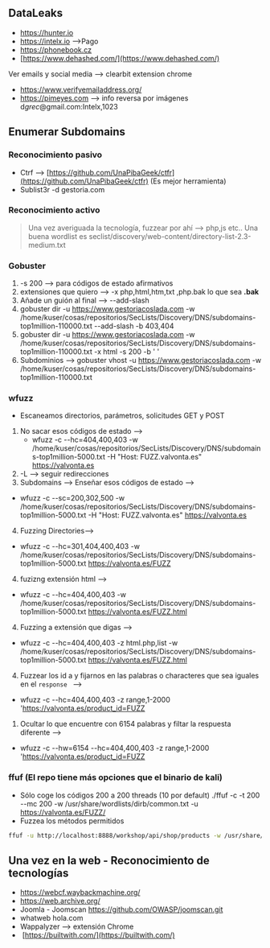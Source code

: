 ## DataLeaks

- https://hunter.io
- https://intelx.io -->Pago
- https://phonebook.cz
- [https://www.dehashed.com/](https://www.dehashed.com/)

Ver emails y social media --> clearbit extension chrome

- https://www.verifyemailaddress.org/
- https://pimeyes.com --> info reversa por imágenes
d*grec*@gmail.com:Intelx,1023

## Enumerar Subdomains

### Reconocimiento pasivo

- Ctrf --> [https://github.com/UnaPibaGeek/ctfr](https://github.com/UnaPibaGeek/ctfr) (Es mejor herramienta)
- Sublist3r -d gestoria.com
### Reconocimiento activo

> Una vez averiguada  la tecnología, fuzzear por ahí --> php,js etc..
> Una buena wordlist es seclist/discovery/web-content/directory-list-2.3-medium.txt
### Gobuster  
1.  -s 200 --> para códigos de estado afirmativos
2. extensiones que quiero --> -x php,html,htm,txt ,php.bak lo que sea **.bak**
3. Añade un guión al final --> --add-slash
4. gobuster dir -u https://www.gestoriacoslada.com -w /home/kuser/cosas/repositorios/SecLists/Discovery/DNS/subdomains-top1million-110000.txt  --add-slash -b 403,404
5. gobuster dir -u https://www.gestoriacoslada.com -w /home/kuser/cosas/repositorios/SecLists/Discovery/DNS/subdomains-top1million-110000.txt  -x html -s 200 -b ' '
6. Subdominios --> gobuster vhost -u https://www.gestoriacoslada.com -w /home/kuser/cosas/repositorios/SecLists/Discovery/DNS/subdomains-top1million-110000.txt 

###  wfuzz 
- Escaneamos directorios, parámetros, solicitudes GET y POST
1. No sacar esos códigos de estado  --> 
	- wfuzz -c --hc=404,400,403 -w /home/kuser/cosas/repositorios/SecLists/Discovery/DNS/subdomains-top1million-5000.txt -H "Host: FUZZ.valvonta.es" https://valvonta.es
2. -L --> seguir redirecciones
3. Subdomains --> Enseñar esos códigos de estado -->  
- wfuzz -c --sc=200,302,500 -w /home/kuser/cosas/repositorios/SecLists/Discovery/DNS/subdomains-top1million-5000.txt -H "Host: FUZZ.valvonta.es" https://valvonta.es

4. Fuzzing Directories-->
- wfuzz -c --hc=301,404,400,403 -w /home/kuser/cosas/repositorios/SecLists/Discovery/DNS/subdomains-top1million-5000.txt https://valvonta.es/FUZZ

4. fuzizng extensión html -->
- wfuzz -c --hc=404,400,403 -w /home/kuser/cosas/repositorios/SecLists/Discovery/DNS/subdomains-top1million-5000.txt https://valvonta.es/FUZZ.html 

4. Fuzzing a extensión que digas --> 
- wfuzz -c --hc=404,400,403  -z html.php,list  -w /home/kuser/cosas/repositorios/SecLists/Discovery/DNS/subdomains-top1million-5000.txt https://valvonta.es/FUZZ.html 

4. Fuzzear los id a y fijarnos en las palabras o characteres que sea iguales en el `response ` -->  
- wfuzz -c --hc=404,400,403 -z range,1-2000 'https://valvonta.es/product_id=FUZZ

1. Ocultar lo que encuentre con 6154 palabras y filtar la respuesta diferente --> 
- wfuzz -c --hw=6154 --hc=404,400,403 -z range,1-2000 'https://valvonta.es/product_id=FUZZ
### ffuf (El repo tiene más opciones que el binario de kali)
- Sólo coge los códigos 200 a 200 threads (10 por default)
 ./ffuf -c -t 200 --mc 200  -w /usr/share/wordlists/dirb/common.txt -u https://valvonta.es/FUZZ/
- Fuzzea los métodos permitidos 
```bash
ffuf -u http://localhost:8888/workshop/api/shop/products -w /usr/share/SecLists/Fuzzing/http-request-methods.txt -X FUZZ  -mc 401,200
```

## Una vez en la web - Reconocimiento de tecnologías

- https://webcf.waybackmachine.org/
- https://web.archive.org/
- Joomla - Joomscan https://github.com/OWASP/joomscan.git
- whatweb hola.com
- Wappalyzer --> extensión Chrome
-  [https://builtwith.com/](https://builtwith.com/)